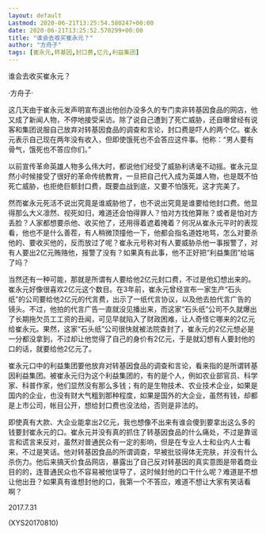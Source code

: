 ```yaml
---
layout: default
Lastmod: 2020-06-21T13:25:54.580247+00:00
date: 2020-06-21T13:25:52.570299+00:00
title: "谁会去收买崔永元？"
author: "方舟子"
tags: [崔永元,转基因,封口费,亿元,利益集团]
---
```


谁会去收买崔永元？

·方舟子·

这几天由于崔永元发声明宣布退出他创办没多久的专门卖非转基因食品的网店，他又成了新闻人物，不停地接受采访。除了说自己遭到了死亡威胁，还自曝曾经有说客和集团说服自己放弃对转基因食品的调查和言论，封口费是吓人的两个亿。崔永元表示自己现在两年没有收入，但即使饿死也不会答应这件事。他称：“男人要有骨气，饿死也不答应你们。”

以前宣传革命英雄人物多么伟大时，都说他们经受了威胁利诱毫不动摇。崔永元显然小时候接受了很好的革命传统教育，一旦把自己代入成为英雄人物，也是既不怕死亡威胁，也拒绝巨额封口费，既要血战到底，又要不怕饿死，这才完美了。

然而崔永元死活不说出究竟是谁威胁他了，也不说出究竟是谁要给他封口费。他显得那么大义凛然、视死如归，难道还会怕得罪人？怕对方找他算账？或者是怕对方丢脸？人家都想要杀他、收买他了，还用得着遮着掩着？何况从崔永元平时的表现看，他也不是什么善茬，有人稍微顶撞他一下，他都会指名道姓地骂，怎么对要杀他的、要收买他的，反而放过了呢？崔永元号称对有人要威胁杀他一事报警了，对有人要出2亿元贿赂他，报警了没有？如果真有此事，他不正好把“利益集团”给端了吗？

当然还有一种可能，那就是所谓有人要给他2亿元封口费，不过是他幻想出来的。崔永元好像很喜欢2亿元这个数目。在3年前，崔永元曾经宣布一家生产“石头纸”的公司要给他2亿元的代言费，出示了一纸代言协议，以及他去拍代言广告的镜头。不过，他拍的代言广告一直就没见播出来，而这家“石头纸”公司不久就爆出了长期拖欠员工工资的丑闻，可见早就陷入了财政困难，让人奇怪它哪来的2亿元给崔永元。果然，这家“石头纸”公司很快就被法院查封了，崔永元的2亿元想必是一分都没拿到，不过却让他觉得了自己的身价有2亿元，于是就幻想有人要封他的口的话，就要给他2亿元了。

崔永元口中的利益集团要他放弃对转基因食品的调查和言论，看来指的是所谓转基因利益集团。被崔永元归为这个利益集团的，有的是个人，例如农业部官员、科学家、科普作家，他们显然没有那么多钱；有的是生物技术、农业技术企业，如果是国内的企业，也没有财大气粗到那种程度，如果是国外的大企业，虽然有钱，却都是上市公司，帐目公开，想给封口费也没法给，否则是非法的。

即使真有大款、大企业能拿出2亿元，我也想像不出来有谁会傻到要拿出这么多的钱要封崔永元的口。崔永元并没有真的抓住了转基因食品的什么痛处，不过是靠谣言和谎言来反对，虽然对普通民众有一定的影响，但是在专业人士和业内人士看来，不过是笑话。他对转基因食品的所谓调查，早被批驳得体无完肤，并没有什么杀伤力。他后来搞天价食品网店，暴露出了自己反对转基因的真实意图是带着商业目的的，连普通民众也不容易被他误导了，这时候封他的口干什么呢？难道是不想让他出丑？如果真有谁想封他的口，我第一个不答应，难道不想让大家有笑话看啊？

2017.7.31

(XYS20170810)

